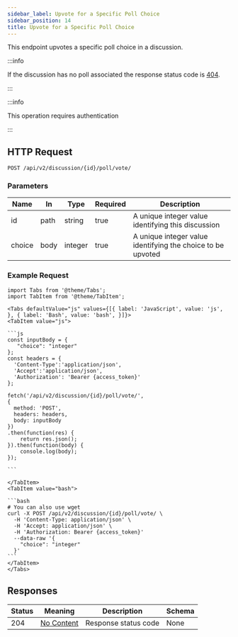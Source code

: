 ```yaml
---
sidebar_label: Upvote for a Specific Poll Choice
sidebar_position: 14
title: Upvote for a Specific Poll Choice
---
```


This endpoint upvotes a specific poll choice in a discussion.

:::info

If the discussion has no poll associated the response status code is [404](https://tools.ietf.org/html/rfc7231#section-6.5.4).

:::

:::info

This operation requires authentication

:::

## HTTP Request

`POST /api/v2/discussion/{id}/poll/vote/`

### Parameters

|Name|In|Type|Required|Description|
|---|---|---|---|---|
|id|path|string|true|A unique integer value identifying this discussion|
|choice|body|integer|true|A unique integer value identifying the choice to be upvoted|

### Example Request

````mdx-code-block
import Tabs from '@theme/Tabs';
import TabItem from '@theme/TabItem';

<Tabs defaultValue="js" values={[{ label: 'JavaScript', value: 'js', }, { label: 'Bash', value: 'bash', }]}>
<TabItem value="js">

```js
const inputBody = {
   "choice": "integer"
};
const headers = {
  'Content-Type':'application/json',
  'Accept':'application/json',
  'Authorization': 'Bearer {access_token}'
};

fetch('/api/v2/discussion/{id}/poll/vote/',
{
  method: 'POST',
  headers: headers,
  body: inputBody
})
.then(function(res) {
    return res.json();
}).then(function(body) {
    console.log(body);
});

```

</TabItem>
<TabItem value="bash">

```bash
# You can also use wget
curl -X POST /api/v2/discussion/{id}/poll/vote/ \
  -H 'Content-Type: application/json' \
  -H 'Accept: application/json' \
  -H 'Authorization: Bearer {access_token}'
  --data-raw '{
    "choice": "integer"
  }'
```
</TabItem>
</Tabs>
````

## Responses

|Status|Meaning|Description|Schema|
|---|---|---|---|
|204|[No Content](https://tools.ietf.org/html/rfc7231#section-6.3.5)|Response status code|None|




